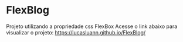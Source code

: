 # FlexBlog
Projeto utilizando a propriedade css FlexBox
Acesse o link abaixo para visualizar o projeto:
https://lucasluann.github.io/FlexBlog/
